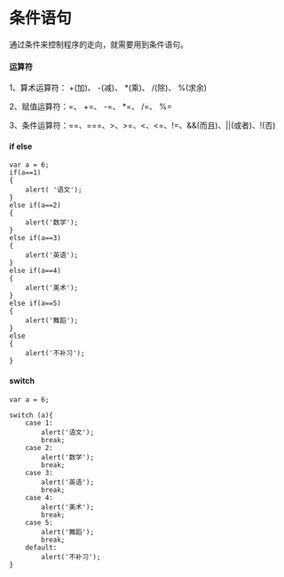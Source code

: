 # 条件语句


通过条件来控制程序的走向，就需要用到条件语句。

#### 运算符 


1、算术运算符： +(加)、 -(减)、 *(乘)、 /(除)、 %(求余)

2、赋值运算符：=、 +=、 -=、 *=、 /=、 %=

3、条件运算符：==、===、>、>=、<、<=、!=、&&(而且)、||(或者)、!(否)

#### if else

```
var a = 6;
if(a==1)
{
    alert( '语文');
}
else if(a==2)
{
    alert('数学');
}
else if(a==3)
{
    alert('英语');
}
else if(a==4)
{
    alert('美术');
}
else if(a==5)
{
    alert('舞蹈');
}
else
{
    alert('不补习');
}
```

#### switch

```
var a = 6;

switch (a){
    case 1:
        alert('语文');
        break;
    case 2:
        alert('数学');
        break;
    case 3:
        alert('英语');
        break;
    case 4:
        alert('美术');
        break;
    case 5:
        alert('舞蹈');
        break;
    default:
        alert('不补习');
}
```
